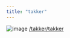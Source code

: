 ```yaml
---
title: "takker"
---
```


![image](https://gyazo.com/9848f337a8da5505e8b11800fb919cd6/thumb/1000)
[/takker/takker](https://scrapbox.io/takker/takker)
